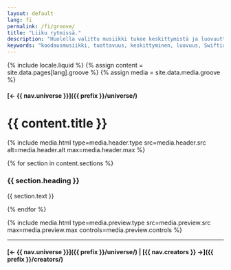 ```yaml
---
layout: default
lang: fi
permalink: /fi/groove/
title: "Liiku rytmissä."
description: "Huolella valittu musiikki tukee keskittymistä ja luovuutta ohjelmoinnin aikana. Saavuta virtausrytmi musiikin avulla."
keywords: "koodausmusiikki, tuottavuus, keskittyminen, luovuus, Swiftian"
---
```



{% include locale.liquid %}
{% assign content = site.data.pages[lang].groove %}
{% assign media = site.data.media.groove %}

#### [← {{ nav.universe }}]({{ prefix }}/universe/)

# {{ content.title }}

{% include media.html
  type=media.header.type
  src=media.header.src
  alt=media.header.alt
  max=media.header.max
%}

{% for section in content.sections %}
### {{ section.heading }}
{{ section.text }}

{% endfor %}

{% include media.html
  type=media.preview.type
  src=media.preview.src
  max=media.preview.max
  controls=media.preview.controls
%}

---

#### [← {{ nav.universe }}]({{ prefix }}/universe/) | [{{ nav.creators }} →]({{ prefix }}/creators/)